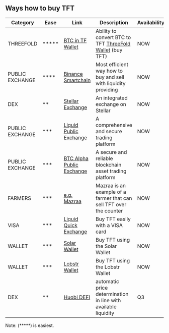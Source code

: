 ## Ways how to buy TFT

| Category      | Ease  | Link                                               | Description                                                         | Availability |
| ------------- | ----- | -------------------------------------------------- | ------------------------------------------------------------------- | ------------ |
| THREEFOLD     | ***** | [BTC in TF Wallet](threefold_connect_btc)          | Ability to convert BTC to TFT [ThreeFold Wallet](threefold_connect) (buy TFT)                            | NOW          |
| PUBLIC EXCHANGE | ****  | [Binance Smartchain](tft_binance_defi)             | Most efficient way how to buy and sell with liquidity providing     | NOW          |
| DEX           | **    | [Stellar Exchange](tft_stellar_dex)                | An integrated exchange on Stellar                                   | NOW          |
| PUBLIC EXCHANGE | ***   | [Liquid Public Exchange](tft_liquid)               | A comprehensive and secure trading platform                         | NOW          |
| PUBLIC EXCHANGE | ***   | [BTC Alpha Public Exchange](tft_btc_alpha)         | A secure and reliable blockchain asset trading platform             | NOW          |
| FARMERS       | ***   | [e.g. Mazraa](https://www.mazraa.io/)              | Mazraa is an example of a farmer that can sell TFT over the counter | NOW          |
| VISA          | ***   | [Liquid Quick Exchange](tft_liquid_quick_exchange) | Buy TFT easily with a VISA card                                     | NOW          |
| WALLET        | ***   | [Solar Wallet](solar_wallet)                       | Buy TFT using the Solar Wallet                                      | NOW          |
| WALLET        | ***   | [Lobstr Wallet](lobstr_wallet)                     | Buy TFT using the Lobstr Wallet                                     | NOW          |
| DEX           | **    | [Huobi DEFI](tft_huobi_defi)                       | automatic price determination in line with available liquidity      | Q3         |


Note: (*****) is easiest.